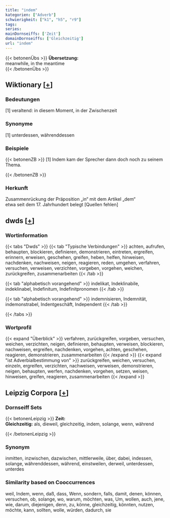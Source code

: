 ```yaml
---
title: "indem"
kategorien: ["Adverb"]
schwierigkeit: ["k1", "h5", "r9"]
tags:
series:
mainDornseiffs: ['Zeit']
domainDornseiffs: ['Gleichzeitig']
url: "indem"
---
```


{{< betonenÜbs >}}
**Übersetzung:**  
meanwhile, in the meantime  
{{< /betonenÜbs >}}

## Wiktionary [[+](https://de.wiktionary.org/wiki/indem)]

### Bedeutungen
[1] veraltend: in diesem Moment, in der Zwischenzeit  

### Synonyme
[1] unterdessen, währenddessen  

### Beispiele
{{< betonenZB >}}
[1] Indem kam der Sprecher dann doch noch zu seinem Thema.  

{{< /betonenZB >}}
### Herkunft
Zusammenrückung der Präposition „in“ mit dem Artikel „dem“  
etwa seit dem 17. Jahrhundert belegt [Quellen fehlen]  



## dwds [[+](https://www.dwds.de/wb/indem)]

### Wortinformation
{{< tabs "Dwds" >}}
{{< tab "Typische Verbindungen" >}}
achten, aufrufen, behaupten, blockieren, definieren, demonstrieren, eintreten, ergreifen, erinnern, erweisen, geschehen, greifen, heben, helfen, hinweisen, nachdenken, nachweisen, neigen, reagieren, reden, umgehen, verfahren, versuchen, verweisen, verzichten, vorgeben, vorgehen, weichen, zurückgreifen, zusammenarbeiten
{{< /tab >}}

{{< tab "alphabetisch vorangehend" >}}
indelikat, Indeklinabile, indeklinabel, Indefinitum, Indefinitpronomen
{{< /tab >}}

{{< tab "alphabetisch vorangehend" >}}
indemnisieren, Indemnität, indemonstrabel, Indentgeschäft, Independent
{{< /tab >}}

{{< /tabs >}}

### Wortprofil
{{< expand "Überblick" >}} verfahren, zurückgreifen, vorgeben, versuchen, weichen, verzichten, neigen, definieren, behaupten, verweisen, blockieren, nachweisen, ergreifen, nachdenken, vorgehen, achten, geschehen, reagieren, demonstrieren, zusammenarbeiten {{< /expand >}}
{{< expand "ist Adverbialbestimmung von" >}} zurückgreifen, weichen, versuchen, einzeln, ergreifen, verzichten, nachweisen, verweisen, demonstrieren, neigen, behaupten, werfen, nachdenken, vorgehen, setzen, weisen, hinweisen, greifen, reagieren, zusammenarbeiten {{< /expand >}}

## Leipzig Corpora [[+](https://corpora.uni-leipzig.de/en/res?word=indem&corpusId=deu_newscrawl-public_2018)]

### Dornseiff Sets
{{< betonenLeipzig >}}
**Zeit:**  
**Gleichzeitig:** als, dieweil, gleichzeitig, indem, solange, wenn, während  

{{< /betonenLeipzig >}}

### Synonym
inmitten, inzwischen, dazwischen, mittlerweile, über, dabei, indessen, solange, währenddessen, während, einstweilen, derweil, unterdessen, unterdes


### Similarity based on Cooccurrences
weil, Indem, wenn, daß, dass, Wenn, sondern, falls, damit, denen, können, versuchen, ob, solange, wo, warum, möchten, was, Um, wollen, auch, jene, wie, darum, diejenigen, denn, zu, könne, gleichzeitig, könnten, nutzen, möchte, kann, sollten, wolle, würden, dadurch, sie

